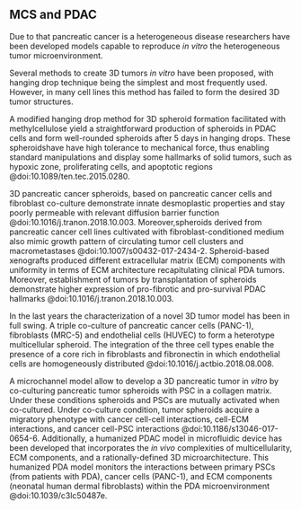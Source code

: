 ## MCS and PDAC
Due to that pancreatic cancer is a heterogeneous disease researchers have been developed models capable to reproduce *in vitro* the heterogeneous tumor microenvironment.

Several methods to create 3D tumors *in vitro* have been proposed, with hanging drop technique being the simplest and most frequently used. However, in many cell lines this method has failed to form the desired 3D tumor structures. 

A modified hanging drop method for 3D spheroid formation  facilitated with methylcellulose yield a straightforward production of spheroids in PDAC cells and form well-rounded spheroids after 5 days in hanging drops. These spheroidshave have high tolerance to mechanical force, thus enabling standard manipulations and display some hallmarks of solid tumors, such as hypoxic zone, proliferating cells, and apoptotic regions @doi:10.1089/ten.tec.2015.0280.

3D pancreatic cancer spheroids, based on pancreatic cancer cells and fibroblast co-culture demonstrate innate desmoplastic properties and stay poorly permeable with relevant diffusion barrier function @doi:10.1016/j.tranon.2018.10.003. Moreover,spheroids derived from pancreatic cancer cell lines cultivated with fibroblast-conditioned medium also mimic growth pattern of circulating tumor cell clusters and macrometastases @doi:10.1007/s00432-017-2434-2. Spheroid-based xenografts produced different extracellular matrix (ECM) components with uniformity in terms of ECM architecture recapitulating clinical PDA tumors. Moreover, establishment of tumors by transplantation of spheroids demonstrate higher expression of pro-fibrotic and pro-survival PDAC hallmarks @doi:10.1016/j.tranon.2018.10.003. 

In the last years the characterization of a novel 3D tumor model has been in full swing.
A triple co-culture of pancreatic cancer cells (PANC-1), fibroblasts (MRC-5) and endothelial cells (HUVEC) to form a heterotype multicellular spheroid. The integration of the three cell types enable the presence of a core rich in fibroblasts and fibronectin in which endothelial cells are homogeneously distributed @doi:10.1016/j.actbio.2018.08.008.

A microchannel model allow to develop a 3D pancreatic tumor in *vitro* by co-culturing pancreatic tumor spheroids with PSC in a collagen matrix. Under these conditions spheroids and PSCs are mutually activated when co-cultured. Under co-culture condition, tumor spheroids acquire a migratory phenotype with cancer cell-cell interactions, cell-ECM interactions, and cancer cell-PSC interactions @doi:10.1186/s13046-017-0654-6. Additionally, a humanized PDAC model in microfluidic device has been developed that incorporates the *in vivo* complexities of multicellularity, ECM components, and a rationally-defined 3D microarchitecture. This humanized PDA model monitors the interactions between primary PSCs (from patients with PDA), cancer cells (PANC-1), and ECM components (neonatal human dermal fibroblasts) within the PDA microenvironment @doi:10.1039/c3lc50487e.


